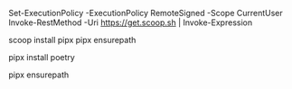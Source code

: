 Set-ExecutionPolicy -ExecutionPolicy RemoteSigned -Scope CurrentUser
Invoke-RestMethod -Uri https://get.scoop.sh | Invoke-Expression

scoop install pipx
pipx ensurepath

pipx install poetry

pipx ensurepath
